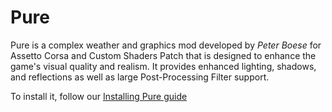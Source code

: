 # Pure

> <Badge type="danger" text="Outdated"/> <Badge type="warning" text="Under Review"/>

Pure is a complex weather and graphics mod developed by *Peter Boese* for Assetto Corsa and Custom Shaders Patch that is designed to enhance the game's visual quality and realism. It provides enhanced lighting, shadows, and reflections as well as large Post-Processing Filter support.

To install it, follow our [Installing Pure guide](/guides/setup/installing-pure)

